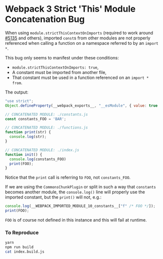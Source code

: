 # Webpack 3 Strict 'This' Module Concatenation Bug

When using `module.strictThisContextOnImports` (required to work around [#5135](https://github.com/webpack/webpack/issues/5135) and others),
imported `const`s from other modules are not properly referenced when calling a function on a namespace
referred to by an `import *`.

This bug only seems to manifest under these conditions:

* `module.strictThisContextOnImports: true`,
* A constant must be imported from another file,
* That constant must be used in a function referenced on an `import * from`.

The output:


```js
"use strict";
Object.defineProperty(__webpack_exports__, "__esModule", { value: true });

// CONCATENATED MODULE: ./constants.js
const constants_FOO = 'BAR';

// CONCATENATED MODULE: ./functions.js
function print(str) {
  console.log(str);
}

// CONCATENATED MODULE: ./index.js
function init() {
  console.log(constants_FOO)
  print(FOO);
}
```

Notice that the `print` call is referring to `FOO`, not `constants_FOO`.

If we are using the `CommonsChunkPlugin` or split in such a way that `constants` becomes another module,
the `console.log()` line will properly use the imported constant, but the `print()` will not, e.g.:

```js
console.log(__WEBPACK_IMPORTED_MODULE_10_constants__["f" /* FOO */]);
print(FOO);
```

`FOO` is of course not defined in this instance and this will fail at runtime.


### To Reproduce

```bash
yarn
npm run build
cat index.build.js
```
